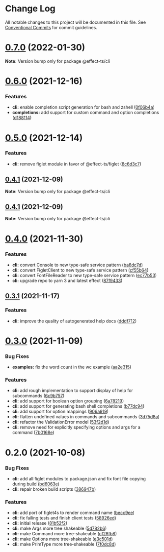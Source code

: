 # Change Log

All notable changes to this project will be documented in this file.
See [Conventional Commits](https://conventionalcommits.org) for commit guidelines.

# [0.7.0](https://github.com/Effect-TS/cli/compare/@effect-ts/cli@0.6.0...@effect-ts/cli@0.7.0) (2022-01-30)

**Note:** Version bump only for package @effect-ts/cli





# [0.6.0](https://github.com/Effect-TS/cli/compare/@effect-ts/cli@0.5.0...@effect-ts/cli@0.6.0) (2021-12-16)


### Features

* **cli:** enable completion script generation for bash and zshell ([0f06b4a](https://github.com/Effect-TS/cli/commit/0f06b4aa53bffba4d6d08ce779ab961e40c12b79))
* **completions:** add support for custom command and option completions ([d188114](https://github.com/Effect-TS/cli/commit/d188114c5b0c3f99abaaaaaf6e1d90d7c8977cdd))





# [0.5.0](https://github.com/Effect-TS/cli/compare/@effect-ts/cli@0.4.1...@effect-ts/cli@0.5.0) (2021-12-14)


### Features

* **cli:** remove figlet module in favor of @effect-ts/figlet ([8c6d3c7](https://github.com/Effect-TS/cli/commit/8c6d3c771637542d0996ca87009827700cdf42ee))





## [0.4.1](https://github.com/Effect-TS/cli/compare/@effect-ts/cli@0.4.0...@effect-ts/cli@0.4.1) (2021-12-09)

**Note:** Version bump only for package @effect-ts/cli





## [0.4.1](https://github.com/Effect-TS/cli/compare/@effect-ts/cli@0.4.0...@effect-ts/cli@0.4.1) (2021-12-09)

**Note:** Version bump only for package @effect-ts/cli





# [0.4.0](https://github.com/Effect-TS/cli/compare/@effect-ts/cli@0.3.1...@effect-ts/cli@0.4.0) (2021-11-30)


### Features

* **cli:** convert Console to new type-safe service pattern ([ba6dc7d](https://github.com/Effect-TS/cli/commit/ba6dc7de8ff9920fb44b0e73b34c4d906ee42bcb))
* **cli:** convert FigletClient to new type-safe service pattern ([cf55b64](https://github.com/Effect-TS/cli/commit/cf55b645ec560e30b08e7e32182ff98c734834ae))
* **cli:** convert FontFileReader to new type-safe service pattern ([ec77b53](https://github.com/Effect-TS/cli/commit/ec77b533f1448c56958254575d37608e7f308ae0))
* **cli:** upgrade repo to yarn 3 and latest effect ([87f9433](https://github.com/Effect-TS/cli/commit/87f94334d02fccaef53651269d314e88e68fb03b))





## [0.3.1](https://github.com/Effect-TS/cli/compare/@effect-ts/cli@0.3.0...@effect-ts/cli@0.3.1) (2021-11-17)


### Features

* **cli:** improve the quality of autogenerated help docs ([dddf712](https://github.com/Effect-TS/cli/commit/dddf7120c8bbc0b7ae5c694667013c98925a56c1))





# [0.3.0](https://github.com/Effect-TS/cli/compare/@effect-ts/cli@0.2.0...@effect-ts/cli@0.3.0) (2021-11-09)


### Bug Fixes

* **examples:** fix the word count in the wc example ([aa2e315](https://github.com/Effect-TS/cli/commit/aa2e315ffcfcb8afe3d4af40931240ddd6aec55f))


### Features

* **cli:** add rough implementation to support display of help for subcommands ([6c9b757](https://github.com/Effect-TS/cli/commit/6c9b75782e9c34b1603742f1381b6cff7e7495b7))
* **cli:** add support for boolean option grouping ([6a78219](https://github.com/Effect-TS/cli/commit/6a7821990b49296ad74481f33a2f231bebbe662a))
* **cli:** add support for generating bash shell completions ([b77dc94](https://github.com/Effect-TS/cli/commit/b77dc94929ead617f2fa11667d3737d3dff5e613))
* **cli:** add support for option mappings ([906a919](https://github.com/Effect-TS/cli/commit/906a91900e30e7eb033fbde988b88acad4321f55))
* **cli:** flatten undefined values in commands and subcommands ([3d75d8a](https://github.com/Effect-TS/cli/commit/3d75d8a0a500e66f8623bf0acdcfedd7bf6a74ce))
* **cli:** refactor the ValidationError model ([53f2d1d](https://github.com/Effect-TS/cli/commit/53f2d1d1c9bad6e08bf522abc8dd9ffba8dad182))
* **cli:** remove need for explicitly specifying options and args for a command ([7b0168e](https://github.com/Effect-TS/cli/commit/7b0168ea35bced9f0c6cba2bc8f050a60a5f794d))





# 0.2.0 (2021-10-08)


### Bug Fixes

* **cli:** add all figlet modules to package.json and fix font file copying during build ([bd6063e](https://github.com/Effect-TS/cli/commit/bd6063e67721e3b4b3476e1cd06746f9573dc338))
* **cli:** repair broken build scripts ([386947b](https://github.com/Effect-TS/cli/commit/386947bb1934a03175b61be920caec3b51595594))


### Features

* **cli:** add port of figlet4s to render command name ([becc9ee](https://github.com/Effect-TS/cli/commit/becc9ee9c3ed2c622425d32678988ba3cea55912))
* **cli:** fix failing tests and finish client tests ([58926ed](https://github.com/Effect-TS/cli/commit/58926edcc7bb082926c38cf1b467ae998885bfe4))
* **cli:** initial release ([81b52f2](https://github.com/Effect-TS/cli/commit/81b52f2529c6b9bdddec0e0e8bd811aa41da0151))
* **cli:** make Args more tree shakeable ([5d782b6](https://github.com/Effect-TS/cli/commit/5d782b644b2643e6b5b8e9f782b051103c75780b))
* **cli:** make Command more tree-shakeable ([cf28fb8](https://github.com/Effect-TS/cli/commit/cf28fb862cd2b1804d763c7b6140382bced22a28))
* **cli:** make Options more tree-shakeable ([e3c501d](https://github.com/Effect-TS/cli/commit/e3c501d520f37d22dbde69c370abdc2c71908eb7))
* **cli:** make PrimType more tree-shakeable ([7f0dc8d](https://github.com/Effect-TS/cli/commit/7f0dc8da961966269ef049e970e7ac6b18afc7c4))
